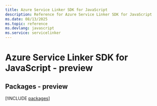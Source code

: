 ```yaml
---
title: Azure Service Linker SDK for JavaScript
description: Reference for Azure Service Linker SDK for JavaScript
ms.date: 08/13/2025
ms.topic: reference
ms.devlang: javascript
ms.service: servicelinker
---
```

# Azure Service Linker SDK for JavaScript - preview
## Packages - preview
[!INCLUDE [packages](service-linker-index.md)]